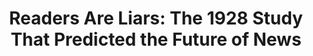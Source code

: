 ---
categories: all_articles articles
provider_display: "www.theatlantic.com"
provider_name: "www.theatlantic.com"
favicon_url: http://cdn.theatlantic.com/static/front/images/favicon.ico
title: "Readers Are Liars: The 1928 Study That Predicted the Future of News"
published: 2014-10-10
source: http://www.theatlantic.com/business/archive/2014/10/the-1928-college-thesis-that-predicted-the-future-of-news/381228/
thumbnail: http://cdn.theatlantic.com/static/newsroom/img/mt/2014/10/RTR495AN_1/lead_large.jpg?nd58r0
---